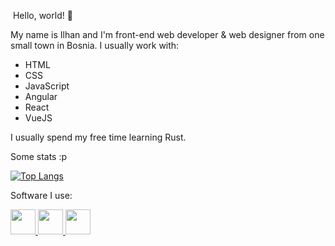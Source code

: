 &nbsp;Hello, world! 👋

My name is Ilhan and I'm front-end web developer & web designer from one small town in Bosnia.
I usually work with:
- HTML
- CSS
- JavaScript
- Angular
- React
- VueJS

I usually spend my free time learning Rust.

Some stats :p 

[![Top Langs](https://github-readme-stats.vercel.app/api/top-langs/?username=ilh0&theme=dark&layout=compact)](https://github.com/anuraghazra/github-readme-stats)

Software I use:

<a href=https://www.mozilla.org/en/firefox>
<img src=https://www.mozilla.org/media/protocol/img/logos/firefox/browser/logo-lg-high-res.fbc7ffbb50fd.png width=40px height=40px>
</a>

<a href=https://code.visualstudio.com/>
<img src= https://upload.wikimedia.org/wikipedia/commons/thumb/9/9a/Visual_Studio_Code_1.35_icon.svg/75px-Visual_Studio_Code_1.35_icon.svg.png width=40px height=40px>
</a>

<a href= https://www.microsoft.com/en-us/windows>
<img src=https://seeklogo.com/images/W/windows-11-icon-logo-6C39629E45-seeklogo.com.png width=40px height=40px>
</a>
